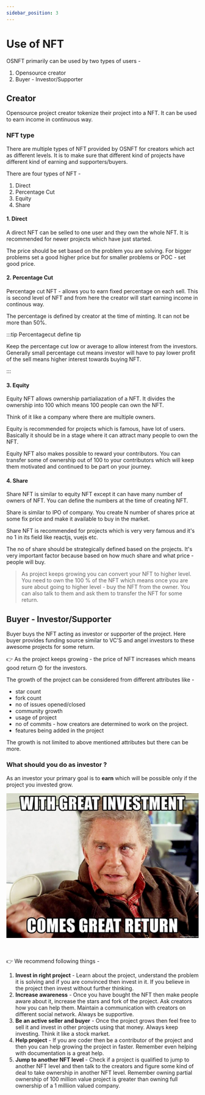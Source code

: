 ```yaml
---
sidebar_position: 3
---
```


# Use of NFT

OSNFT primarily can be used by two types of users - 

1. Opensource creator
2. Buyer - Investor/Supporter


## Creator

Opensource project creator tokenize their project into a NFT. It can be used to earn income in continuous way.

### NFT type

There are multiple types of NFT provided by OSNFT for creators which act as different levels. It is to make sure that different kind of projects have different kind of earning and supporters/buyers.

There are four types of NFT -

1. Direct
2. Percentage Cut
3. Equity
4. Share

#### 1. Direct

A direct NFT can be selled to one user and they own the whole NFT. It is recommended for newer projects which have just started. 

The price should be set based on the problem you are solving. For bigger problems set a good higher price but for smaller problems or POC - set good price.

#### 2. Percentage Cut

Percentage cut NFT - allows you to earn fixed percentage on each sell. This is second level of NFT and from here the creator will start earning income in continous way.

The percentage is defined by creator at the time of minting. It can not be more than 50%.

:::tip Percentagecut define tip

Keep the percentage cut low or average to allow interest from the investors. Generally small percentage cut means investor will have to pay lower profit of the sell means higher interest towards buying NFT.

:::

#### 3. Equity

Equity NFT allows ownership partialiazation of a NFT. It divides the ownership into 100 which means 100 people can own the NFT. 

Think of it like a company where there are multiple owners. 

Equity is recommended for projects which is famous, have lot of users. Basically it should be in a stage where it can attract many people to own the NFT.

Equity NFT also makes possible to reward your contributors. You can transfer some of ownership out of 100 to your contributors which will keep them motivated and continued to be part on your journey.

#### 4. Share

Share NFT is similar to equity NFT except it can have many number of owners of NFT. You can define the numbers at the time of creating NFT.

Share is similar to IPO of company. You create N number of shares price at some fix price and make it available to buy in the market.

Share NFT is recommended for projects which is very very famous and it's no 1 in its field like reactjs, vuejs etc. 

The no of share should be strategically defined based on the projects. It's very important factor because based on how much share and what price - people will buy.


> As project keeps growing you can convert your NFT to higher level. You need to own the 100 % of the NFT which means once you are sure about going to higher level - buy the NFT from the owner. You can also talk to them and ask them to transfer the NFT for some return.

## Buyer - Investor/Supporter

Buyer buys the NFT acting as investor or supporter of the project. Here buyer provides funding source similar to VC'S and angel investors to these awesome projects for some return. 

👉 As the project keeps growing - the price of NFT increases which means good return 😊 for the investors.

The growth of the project can be considered from different attributes like - 

* star count
* fork count
* no of issues opened/closed
* community growth
* usage of project
* no of commits - how creators are determined to work on the project.
* features being added in the project

The growth is not limited to above mentioned attributes but there can be more.

### What should you do as investor ?

As an investor your primary goal is to **earn** which will be possible only if the project you invested grow.



<img src="/img/investment-meme-quote.jpeg" width="600"  />


<br/><br/>
👉 We recommend following things - 

1. **Invest in right project** - Learn about the project, understand the problem it is solving and if you are convinced then invest in it. If you believe in the project then invest without further thinking. 
2. **Increase awareness** - Once you have bought the NFT then make people aware about it, increase the stars and fork of the project. Ask creators how you can help them. Maintain a communication with creators on different social network. Always be supportive.
3. **Be an active seller and buyer** - Once the project grows then feel free to sell it and invest in other projects using that money. Always keep investing. Think it like a stock market.
4. **Help project** - If you are coder then be a contributor of the project and then you can help growing the project in faster. Remember even helping with documentation is a great help.
5. **Jump to another NFT level** - Check if a project is qualified to jump to another NFT level and then talk to the creators and figure some kind of deal to take ownership in another NFT level. Remember owning partial ownership of 100 million value project is greater than owning full ownership of a 1 milliion valued company.





